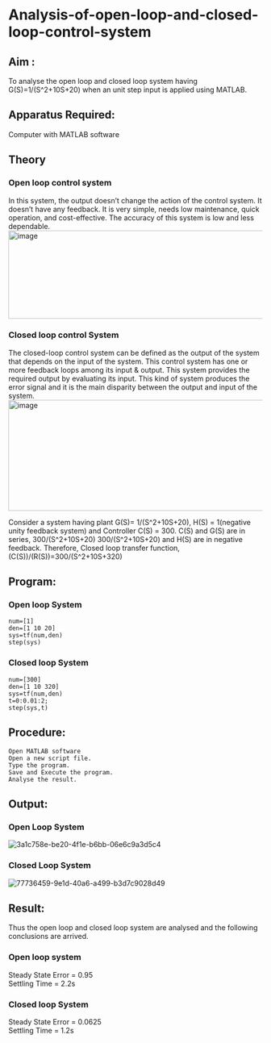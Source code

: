  # Analysis-of-open-loop-and-closed-loop-control-system
## Aim :
  To analyse the open loop and closed loop system having G(S)=1/(S^2+10S+20)  when an unit step input is applied using MATLAB.
## Apparatus Required:
  Computer with MATLAB software
## Theory
  ### Open loop control system
  In this system, the output doesn’t change the action of the control system. It doesn’t have any feedback. It is very simple, needs low maintenance, quick operation, and cost-effective. The accuracy of this system is low and less dependable.
  <img width="652" height="175" alt="image" src="https://github.com/user-attachments/assets/0a9d8129-eb64-40bb-8efd-434edcb2bd5a" />
 ### Closed loop control System
The closed-loop control system can be defined as the output of the system that depends on the input of the system. This control system has one or more feedback loops among its input & output. This system provides the required output by evaluating its input. This kind of system produces the error signal and it is the main disparity between the output and input of the system.
                     <img width="508" height="220" alt="image" src="https://github.com/user-attachments/assets/ad4b9b9e-bf06-4108-a4c0-5320be064b1f" />

Consider a system having plant G(S)=  1/(S^2+10S+20), H(S) = 1(negative unity feedback system) and Controller C(S) = 300.
C(S) and G(S) are in series, 300/(S^2+10S+20)
300/(S^2+10S+20) and H(S) are in negative feedback.
Therefore, Closed loop transfer function, (C(S))/(R(S))=300/(S^2+10S+320)
## Program: 
### Open loop System
```
num=[1]
den=[1 10 20]
sys=tf(num,den)
step(sys)
```
### Closed loop System
```
num=[300]
den=[1 10 320]
sys=tf(num,den)
t=0:0.01:2;
step(sys,t)
```
## Procedure:
	Open MATLAB software
	Open a new script file.
	Type the program.
	Save and Execute the program.
	Analyse the result.
## Output:
### Open Loop System
![3a1c758e-be20-4f1e-b6bb-06e6c9a3d5c4](https://github.com/user-attachments/assets/3e2ec663-be70-4d6a-9f9b-6abe4204dc54)

### Closed Loop System
![77736459-9e1d-40a6-a499-b3d7c9028d49](https://github.com/user-attachments/assets/28c4f32b-1dea-4583-9e4a-132a81087efe)

## Result:
Thus the open loop and closed loop system are analysed and the following conclusions are arrived.
### Open loop system
Steady State Error = 0.95 <br>
Settling Time = 2.2s
### Closed loop System
Steady State Error = 0.0625 <br>
Settling Time = 1.2s





